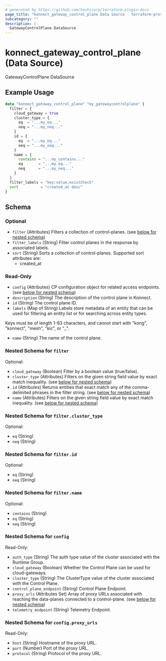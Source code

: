 ```yaml
---
# generated by https://github.com/hashicorp/terraform-plugin-docs
page_title: "konnect_gateway_control_plane Data Source - terraform-provider-konnect"
subcategory: ""
description: |-
  GatewayControlPlane DataSource
---
```


# konnect_gateway_control_plane (Data Source)

GatewayControlPlane DataSource

## Example Usage

```terraform
data "konnect_gateway_control_plane" "my_gatewaycontrolplane" {
  filter = {
    cloud_gateway = true
    cluster_type = {
      eq  = "...my_eq..."
      neq = "...my_neq..."
    }
    id = {
      eq  = "...my_eq..."
      oeq = "...my_oeq..."
    }
    name = {
      contains = "...my_contains..."
      eq       = "...my_eq..."
      neq      = "...my_neq..."
    }
  }
  filter_labels = "key:value,existCheck"
  sort          = "created_at desc"
}
```

<!-- schema generated by tfplugindocs -->
## Schema

### Optional

- `filter` (Attributes) Filters a collection of control-planes. (see [below for nested schema](#nestedatt--filter))
- `filter_labels` (String) Filter control planes in the response by associated labels.
- `sort` (String) Sorts a collection of control-planes. Supported sort attributes are:
  - created_at

### Read-Only

- `config` (Attributes) CP configuration object for related access endpoints. (see [below for nested schema](#nestedatt--config))
- `description` (String) The description of the control plane in Konnect.
- `id` (String) The control plane ID.
- `labels` (Map of String) Labels store metadata of an entity that can be used for filtering an entity list or for searching across entity types. 

Keys must be of length 1-63 characters, and cannot start with "kong", "konnect", "mesh", "kic", or "_".
- `name` (String) The name of the control plane.

<a id="nestedatt--filter"></a>
### Nested Schema for `filter`

Optional:

- `cloud_gateway` (Boolean) Filter by a boolean value (true/false).
- `cluster_type` (Attributes) Filters on the given string field value by exact match inequality. (see [below for nested schema](#nestedatt--filter--cluster_type))
- `id` (Attributes) Returns entities that exact match any of the comma-delimited phrases in the filter string. (see [below for nested schema](#nestedatt--filter--id))
- `name` (Attributes) Filters on the given string field value by exact match inequality. (see [below for nested schema](#nestedatt--filter--name))

<a id="nestedatt--filter--cluster_type"></a>
### Nested Schema for `filter.cluster_type`

Optional:

- `eq` (String)
- `neq` (String)


<a id="nestedatt--filter--id"></a>
### Nested Schema for `filter.id`

Optional:

- `eq` (String)
- `oeq` (String)


<a id="nestedatt--filter--name"></a>
### Nested Schema for `filter.name`

Optional:

- `contains` (String)
- `eq` (String)
- `neq` (String)



<a id="nestedatt--config"></a>
### Nested Schema for `config`

Read-Only:

- `auth_type` (String) The auth type value of the cluster associated with the Runtime Group.
- `cloud_gateway` (Boolean) Whether the Control Plane can be used for cloud-gateways.
- `cluster_type` (String) The ClusterType value of the cluster associated with the Control Plane.
- `control_plane_endpoint` (String) Control Plane Endpoint.
- `proxy_urls` (Attributes Set) Array of proxy URLs associated with reaching the data-planes connected to a control-plane. (see [below for nested schema](#nestedatt--config--proxy_urls))
- `telemetry_endpoint` (String) Telemetry Endpoint.

<a id="nestedatt--config--proxy_urls"></a>
### Nested Schema for `config.proxy_urls`

Read-Only:

- `host` (String) Hostname of the proxy URL.
- `port` (Number) Port of the proxy URL.
- `protocol` (String) Protocol of the proxy URL.
